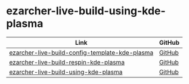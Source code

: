 

# ezarcher-live-build-using-kde-plasma

| Link | GitHub |
| ---- | ------ |
| [ezarcher-live-build-config-template-kde-plasma](https://samwhelp.github.io/ezarcher-live-build-config-template-kde-plasma/) | [GitHub](https://github.com/samwhelp/ezarcher-live-build-config-template-kde-plasma) |
| [ezarcher-live-build-respin-kde-plasma](https://samwhelp.github.io/ezarcher-live-build-respin-kde-plasma/) | [GitHub](https://github.com/samwhelp/ezarcher-live-build-respin-kde-plasma) |
| [ezarcher-live-build-using-kde-plasma](https://samwhelp.github.io/ezarcher-live-build-using-kde-plasma/) | [GitHub](https://github.com/samwhelp/ezarcher-live-build-using-kde-plasma) |

